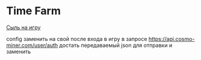 # Time Farm

[Сыль на игру](https://t.me/TimeFarmCryptoBot?start=64Uktj1cUXjCQi17)

config заменить на свой после входа в игру в запросе 
https://api.cosmo-miner.com/user/auth достать передаваемый json для отправки и заменить
